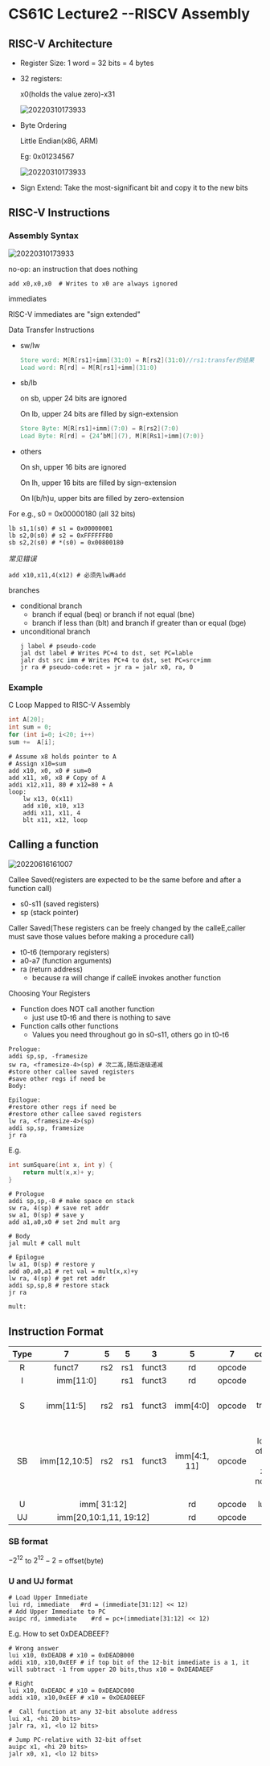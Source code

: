 # CS61C Lecture2 --RISCV Assembly

## RISC-V Architecture
- Register Size: 1 word = 32 bits = 4 bytes

- 32 registers:

    x0(holds the value zero)-x31

    ![20220310173933](https://raw.githubusercontent.com/zxc2012/image/main/20220317214717.png)

- Byte Ordering 

    Little Endian(x86, ARM)

    Eg: 0x01234567

    ![20220310173933](https://raw.githubusercontent.com/zxc2012/image/main/20220316203925.png)

- Sign Extend: Take the most-significant bit and copy it to the new bits

## RISC-V Instructions

### Assembly Syntax

![20220310173933](https://raw.githubusercontent.com/zxc2012/image/main/20220316201927.png)

no-op: an instruction that does nothing

```armasm
add x0,x0,x0  # Writes to x0 are always ignored
```

immediates

RISC-V immediates are "sign extended"

Data Transfer Instructions

- sw/lw

    ```verilog 
    Store word: M[R[rs1]+imm](31:0) = R[rs2](31:0)//rs1:transfer的结果
    Load word: R[rd] = M[R[rs1]+imm](31:0)
    ```
- sb/lb
    
    on sb, upper 24 bits are ignored

    On lb, upper 24 bits are filled by sign-extension

    ```verilog
    Store Byte: M[R[rs1]+imm](7:0) = R[rs2](7:0)
    Load Byte: R[rd] = {24’bM[](7), M[R[Rs1]+imm](7:0)}
    ```
- others

    On sh, upper 16 bits are ignored

    On lh, upper 16 bits are filled by sign-extension

    On l(b/h)u, upper bits are filled by zero-extension

For e.g.,  s0 = 0x00000180 (all 32 bits)

```armasm
lb s1,1(s0) # s1 = 0x00000001
lb s2,0(s0) # s2 = 0xFFFFFF80
sb s2,2(s0) # *(s0) = 0x00800180
```

*常见错误*
```armasm
add x10,x11,4(x12) # 必须先lw再add
```

branches
- conditional branch
    - branch if equal (beq) or branch if not equal (bne)
    - branch if less than (blt) and branch if greater than or equal (bge)
- unconditional branch
    ```armasm
    j label # pseudo-code 
    jal dst label # Writes PC+4 to dst, set PC=lable
    jalr dst src imm # Writes PC+4 to dst, set PC=src+imm
    jr ra # pseudo-code:ret = jr ra = jalr x0, ra, 0
    ```

### Example 

C Loop Mapped to RISC-V Assembly
```c
int A[20];
int sum = 0;
for (int i=0; i<20; i++)
sum +=  A[i];
```

```armasm
# Assume x8 holds pointer to A
# Assign x10=sum
add x10, x0, x0 # sum=0
add x11, x0, x8 # Copy of A
addi x12,x11, 80 # x12=80 + A
loop:
    lw x13, 0(x11)
    add x10, x10, x13
    addi x11, x11, 4
    blt x11, x12, loop
```

## Calling a function

![20220616161007](https://raw.githubusercontent.com/zxc2012/image/main/20220616161007.png)

Callee Saved(registers are	expected to	be the same	before and after a function call)
- s0-s11 (saved registers)
- sp (stack	pointer)

Caller Saved(These registers can be	freely	changed by the calleE,caller must save those values	before making a procedure call)
- t0-t6 (temporary registers)
- a0-a7 (function arguments)
- ra (return address)
    - because ra will change if	calleE invokes another function

Choosing Your Registers
- Function does NOT call another function
    - just use t0-t6 and there is nothing to save
- Function calls other functions
    - Values you need throughout go	in s0-s11, others go	in t0-t6

```armasm
Prologue:
addi sp,sp, -framesize
sw ra, <framesize-4>(sp) # 次二高,随后逐级递减
#store other callee saved registers
#save other regs if need be
Body:

Epilogue:
#restore other regs if need be
#restore other callee saved registers
lw ra, <framesize-4>(sp)
addi sp,sp, framesize
jr ra
```

E.g.
```c
int sumSquare(int x, int y) {
    return mult(x,x)+ y; 
}
```

```armasm
# Prologue
addi sp,sp,-8 # make space on stack
sw ra, 4(sp) # save ret addr
sw a1, 0(sp) # save y
add a1,a0,x0 # set 2nd mult arg

# Body
jal mult # call mult

# Epilogue
lw a1, 0(sp) # restore y
add a0,a0,a1 # ret val = mult(x,x)+y
lw ra, 4(sp) # get ret addr
addi sp,sp,8 # restore stack
jr ra

mult: 
```

## Instruction Format

<table style="text-align:center">
<thead><tr><th>Type</th><th>7</th><th>5</th><th>5</th><th>3</th><th>5</th><th>7</th><th>comments</th></tr></thead><tbody>
 <tr><td>R</td><td>funct7</td><td>rs2</td><td>rs1</td><td>funct3</td><td>rd</td><td>opcode</td><td>&nbsp;</td></tr>
 <tr><td>I</td><td colspan="2">imm[11:0]</td><td>rs1</td><td>funct3</td><td>rd</td><td>opcode</td><td>&nbsp;</td></tr>
 <tr><td>S</td><td>imm[11:5]</td><td>rs2</td><td>rs1</td><td>funct3</td><td>imm[4:0]</td><td>opcode</td><td>rs1--transfer的结果</td></tr>
 <tr><td>SB</td><td>imm[12,10:5]</td><td>rs2</td><td>rs1</td><td>funct3</td><td>imm[4:1, 11]</td><td>opcode</td><td>imm: lowest bit of offset is always zero, so no need to store it.</td></tr>
 <tr><td>U</td><td colspan="4">imm[ 31:12]</td><td>rd</td><td>opcode</td><td>lui&auipc</td></tr>
 <tr><td>UJ</td><td colspan="4">imm[20,10:1,11, 19:12]</td><td>rd</td><td>opcode</td><td>jal</td></tr>
</tbody></table>

### SB format

$-2^{12}$ to $2^{12}-2$ = offset(byte)

### U and UJ format

```armasm
# Load Upper Immediate
lui rd, immediate   #rd = (immediate[31:12] << 12)
# Add Upper Immediate to PC
auipc rd, immediate    #rd = pc+(immediate[31:12] << 12)
```

E.g. How to set 0xDEADBEEF?

```armasm
# Wrong answer
lui x10, 0xDEADB # x10 = 0xDEADB000
addi x10, x10,0xEEF # if top bit of the 12-bit immediate is a 1, it will subtract -1 from upper 20 bits,thus x10 = 0xDEADAEEF

# Right
lui x10, 0xDEADC # x10 = 0xDEADC000
addi x10, x10,0xEEF # x10 = 0xDEADBEEF

#  Call function at any 32-bit absolute address
lui x1, <hi 20 bits>
jalr ra, x1, <lo 12 bits>

# Jump PC-relative with 32-bit offset
auipc x1, <hi 20 bits>
jalr x0, x1, <lo 12 bits>
```